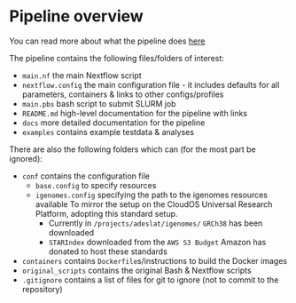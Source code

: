 # Pipeline overview

You can read more about what the pipeline does [here](../README.md#introduction)

The pipeline contains the following files/folders of interest:

- `main.nf` the main Nextflow script
- `nextflow.config` the main configuration file - it includes defaults for all parameters, containers & links to other configs/profiles
- `main.pbs` bash script to submit SLURM job
- `README.md` high-level documentation for the pipeline with links
- `docs` more detailed documentation for the pipeline
- `examples` contains example testdata & analyses

There are also the following folders which can (for the most part be ignored):
- `conf` contains the configuration file
  * `base.config` to specify resources
  * `igenomes.config` specifying the path to the igenomes resources available
      To mirror the setup on the CloudOS Universal Research Platform, adopting this standard setup.
      * Currently in `/projects/adeslat/igenomes/` `GRCh38` has been downloaded
      * `STARIndex` downloaded from the `AWS S3 Budget` Amazon has donated to host these standards
- `containers` contains `Dockerfile`s/instructions to build the Docker images
- `original_scripts` contains the original Bash & Nextflow scripts
- `.gitignore` contains a list of files for git to ignore (not to commit to the repository)